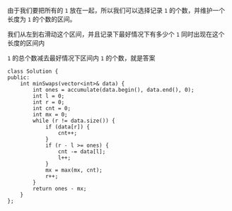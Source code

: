 由于我们要把所有的 `1` 放在一起，所以我们可以选择记录 `1` 的个数，并维护一个长度为 `1` 的个数的区间。

我们从左到右滑动这个区间，并且记录下最好情况下有多少个 `1` 同时出现在这个长度的区间内

`1` 的总个数减去最好情况下区间内 `1` 的个数，就是答案

```
class Solution {
public:
    int minSwaps(vector<int>& data) {
        int ones = accumulate(data.begin(), data.end(), 0);
        int l = 0;
        int r = 0;
        int cnt = 0;
        int mx = 0;
        while (r != data.size()) {             
            if (data[r]) {
                cnt++;
            }
            if (r - l >= ones) {
                cnt -= data[l];
                l++;
            }
            mx = max(mx, cnt);
            r++;
        }
        return ones - mx;
    }
};

```